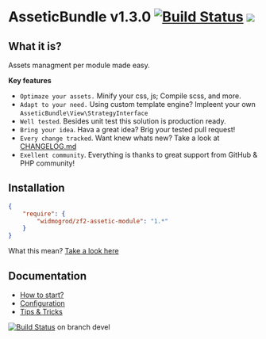 # AsseticBundle v1.3.0 [![Build Status](https://travis-ci.org/widmogrod/zf2-assetic-module.png?branch=master)](https://travis-ci.org/widmogrod/zf2-assetic-module) [![](http://stillmaintained.com/widmogrod/zf2-assetic-module.png)](http://stillmaintained.com/widmogrod/zf2-assetic-module)
## What it is?

Assets managment per module made easy.

**Key features**

  * `Optimaze your assets.` Minify your css, js; Compile scss, and more.
  * `Adapt to your need.` Using custom template engine? Impleent your own `AsseticBundle\View\StrategyInterface`
  * `Well tested`. Besides unit test this solution is production ready.
  * `Bring your idea`. Hava a great idea? Brig your tested pull request!
  * `Every change tracked`. Want knew whats new? Take a look at [CHANGELOG.md](https://github.com/widmogrod/zf2-assetic-module/blob/master/CHANGELOG.md)
  * `Exellent community`. Everything is thanks to great support from GitHub & PHP community!


## Installation

``` json
{
    "require": {
        "widmogrod/zf2-assetic-module": "1.*"
    }
}
```

What this mean? [Take a look here](http://getcomposer.org/doc/00-intro.md#introduction)

## Documentation

  * [How to start?](https://github.com/widmogrod/zf2-assetic-module/blob/master/docs/howto.md)
  * [Configuration](https://github.com/widmogrod/zf2-assetic-module/blob/master/docs/config.md)
  * [Tips & Tricks](https://github.com/widmogrod/zf2-assetic-module/blob/master/docs/tips.md)

[![Build Status](https://travis-ci.org/widmogrod/zf2-assetic-module.png?branch=devel)](https://travis-ci.org/widmogrod/zf2-assetic-module)  on branch devel